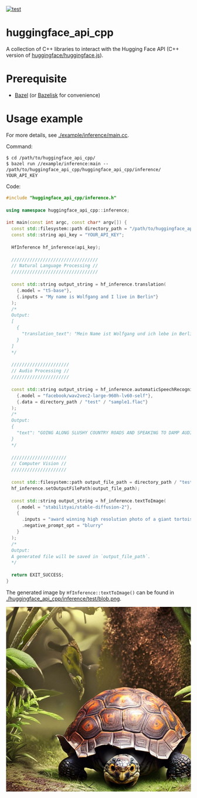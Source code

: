[![test](https://github.com/hotsuyuki/huggingface_api_cpp/actions/workflows/test.yml/badge.svg)](https://github.com/hotsuyuki/huggingface_api_cpp/actions/workflows/test.yml)

# huggingface_api_cpp

A collection of C++ libraries to interact with the Hugging Face API (C++ version of [huggingface/huggingface.js](https://github.com/huggingface/huggingface.js)).

# Prerequisite

* [Bazel](https://github.com/bazelbuild/bazel) (or [Bazelisk](https://github.com/bazelbuild/bazelisk) for convenience)

# Usage example

For more details, see [./example/inference/main.cc](./example/inference/main.cc).

Command:
```Shell
$ cd /path/to/huggingface_api_cpp/
$ bazel run //example/inference:main -- /path/to/huggingface_api_cpp/huggingface_api_cpp/inference/ YOUR_API_KEY
```

Code:
```C++
#include "huggingface_api_cpp/inference.h"

using namespace huggingface_api_cpp::inference;

int main(const int argc, const char* argv[]) {
  const std::filesystem::path directory_path = "/path/to/huggingface_api_cpp/huggingface_api_cpp/inference/";
  const std::string api_key = "YOUR_API_KEY";

  HfInference hf_inference(api_key);

  /////////////////////////////////
  // Natural Language Processing //
  /////////////////////////////////

  const std::string output_string = hf_inference.translation(
    {.model = "t5-base"},
    {.inputs = "My name is Wolfgang and I live in Berlin"}
  );
  /*
  Output:
  [
    {
      "translation_text": "Mein Name ist Wolfgang und ich lebe in Berlin"
    }
  ]
  */

  //////////////////////
  // Audio Processing //
  //////////////////////

  const std::string output_string = hf_inference.automaticSpeechRecognition(
    {.model = "facebook/wav2vec2-large-960h-lv60-self"},
    {.data = directory_path / "test" / "sample1.flac"}
  );
  /*
  Output:
  {
    "text": "GOING ALONG SLUSHY COUNTRY ROADS AND SPEAKING TO DAMP AUDIENCES IN DRAUGHTY SCHOOLROOMS DAY AFTER DAY FOR A FORTNIGHT HE'LL HAVE TO PUT IN AN APPEARANCE AT SOME PLACE OF WORSHIP ON SUNDAY MORNING AND HE CAN COME TO US IMMEDIATELY AFTERWARDS"
  }
  */

  /////////////////////
  // Computer Vision //
  /////////////////////

  const std::filesystem::path output_file_path = directory_path / "test" / "blob.png";
  hf_inference.setOutputFilePath(output_file_path);

  const std::string output_string = hf_inference.textToImage(
    {.model = "stabilityai/stable-diffusion-2"},
    {
      .inputs = "award winning high resolution photo of a giant tortoise/((ladybird)) hybrid, [trending on artstation]",
      .negative_prompt_opt = "blurry"
    }
  );
  /*
  Output:
  A generated file will be saved in `output_file_path`.
  */

  return EXIT_SUCCESS;
}
```

The generated image by `HfInference::textToImage()` can be found in [./huggingface_api_cpp/inference/test/blob.png](./huggingface_api_cpp/inference/test/blob.png).

![./huggingface_api_cpp/inference/test/blob.png](./huggingface_api_cpp/inference/test/blob.png)
